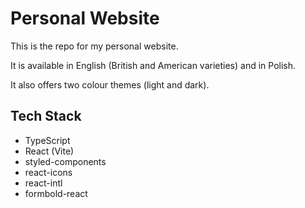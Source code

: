 # Personal Website

This is the repo for my personal website.

It is available in English (British and American varieties) and in Polish.

It also offers two colour themes (light and dark).

## Tech Stack

- TypeScript
- React (Vite)
- styled-components
- react-icons
- react-intl
- formbold-react
